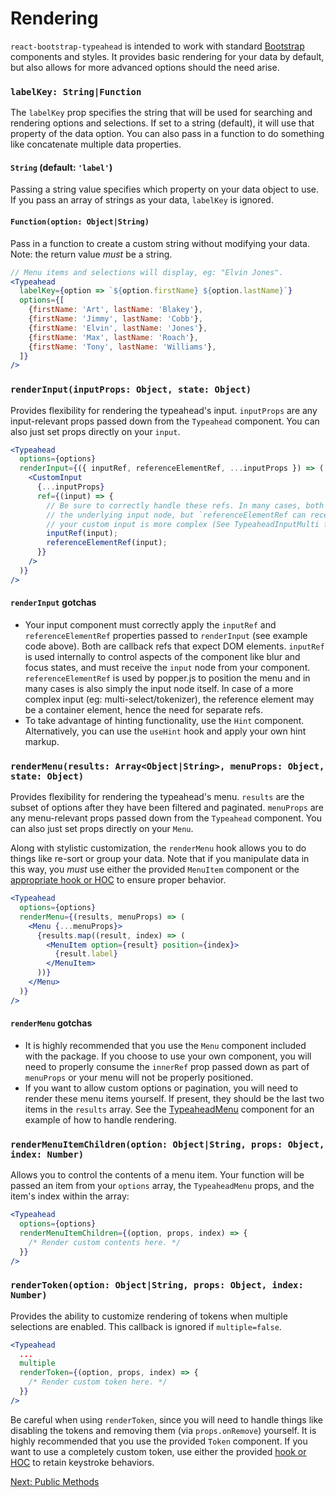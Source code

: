 # Rendering
`react-bootstrap-typeahead` is intended to work with standard [Bootstrap](http://getbootstrap.com/) components and styles. It provides basic rendering for your data by default, but also allows for more advanced options should the need arise.

### `labelKey: String|Function`

The `labelKey` prop specifies the string that will be used for searching and rendering options and selections. If set to a string (default), it will use that property of the data option. You can also pass in a function to do something like concatenate multiple data properties.

#### `String` (default: `'label'`)
Passing a string value specifies which property on your data object to use. If you pass an array of strings as your data, `labelKey` is ignored.

#### `Function(option: Object|String)`
Pass in a function to create a custom string without modifying your data. Note: the return value *must* be a string.

```jsx
// Menu items and selections will display, eg: "Elvin Jones".
<Typeahead
  labelKey={option => `${option.firstName} ${option.lastName}`}
  options={[
    {firstName: 'Art', lastName: 'Blakey'},
    {firstName: 'Jimmy', lastName: 'Cobb'},
    {firstName: 'Elvin', lastName: 'Jones'},
    {firstName: 'Max', lastName: 'Roach'},
    {firstName: 'Tony', lastName: 'Williams'},
  ]}
/>
```

### `renderInput(inputProps: Object, state: Object)`
Provides flexibility for rendering the typeahead's input. `inputProps` are any input-relevant props passed down from the `Typeahead` component. You can also just set props directly on your `input`.

```jsx
<Typeahead
  options={options}
  renderInput={({ inputRef, referenceElementRef, ...inputProps }) => (
    <CustomInput
      {...inputProps}
      ref={(input) => {
        // Be sure to correctly handle these refs. In many cases, both can simply receive
        // the underlying input node, but `referenceElementRef can receive a wrapper node if
        // your custom input is more complex (See TypeaheadInputMulti for an example).
        inputRef(input);
        referenceElementRef(input);
      }}
    />
  )}
/>
```

#### `renderInput` gotchas
- Your input component must correctly apply the `inputRef` and `referenceElementRef` properties passed to `renderInput` (see example code above). Both are callback refs that expect DOM elements. `inputRef` is used internally to control aspects of the component like blur and focus states, and must receive the `input` node from your component. `referenceElementRef` is used by popper.js to position the menu and in many cases is also simply the input node itself. In case of a more complex input (eg: multi-select/tokenizer), the reference element may be a container element, hence the need for separate refs.
- To take advantage of hinting functionality, use the `Hint` component. Alternatively, you can use the `useHint` hook and apply your own hint markup.

### `renderMenu(results: Array<Object|String>, menuProps: Object, state: Object)`
Provides flexibility for rendering the typeahead's menu. `results` are the subset of options after they have been filtered and paginated. `menuProps` are any menu-relevant props passed down from the `Typeahead` component. You can also just set props directly on your `Menu`.

Along with stylistic customization, the `renderMenu` hook allows you to do things like re-sort or group your data. Note that if you manipulate data in this way, you *must* use either the provided `MenuItem` component or the [appropriate hook or HOC](API.md#useitem--withitem) to ensure proper behavior.

```jsx
<Typeahead
  options={options}
  renderMenu={(results, menuProps) => (
    <Menu {...menuProps}>
      {results.map((result, index) => (
        <MenuItem option={result} position={index}>
          {result.label}
        </MenuItem>
      ))}
    </Menu>
  )}
/>
```

#### `renderMenu` gotchas
- It is highly recommended that you use the `Menu` component included with the package. If you choose to use your own component, you will need to properly consume the `innerRef` prop passed down as part of `menuProps` or your menu will not be properly positioned.
- If you want to allow custom options or pagination, you will need to render these menu items yourself. If present, they should be the last two items in the `results` array. See the [TypeaheadMenu](https://github.com/ericgio/react-bootstrap-typeahead/blob/master/src/components/TypeaheadMenu.js) component for an example of how to handle rendering.

### `renderMenuItemChildren(option: Object|String, props: Object, index: Number)`
Allows you to control the contents of a menu item. Your function will be passed an item from your `options` array, the `TypeaheadMenu` props, and the item's index within the array:

```jsx
<Typeahead
  options={options}
  renderMenuItemChildren={(option, props, index) => {
    /* Render custom contents here. */
  }}
/>
```

### `renderToken(option: Object|String, props: Object, index: Number)`
Provides the ability to customize rendering of tokens when multiple selections are enabled. This callback is ignored if `multiple=false`.

```jsx
<Typeahead
  ...
  multiple
  renderToken={(option, props, index) => {
    /* Render custom token here. */
  }}
/>
```

Be careful when using `renderToken`, since you will need to handle things like disabling the tokens and removing them (via `props.onRemove`) yourself. It is highly recommended that you use the provided `Token` component. If you want to use a completely custom token, use either the provided [hook or HOC](API.md#usetoken--withtoken) to retain keystroke behaviors.

[Next: Public Methods](Methods.md)
